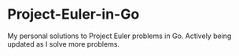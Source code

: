 Project-Euler-in-Go
===================

My personal solutions to Project Euler problems in Go. Actively being updated as I solve more problems.
